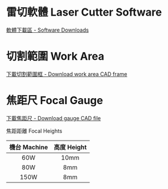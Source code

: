 # 雷切軟體 Laser Cutter Software

[軟體下載區 - Software Downloads](https://github.com/TaiwanTechDigitalAtelier/Laser-Cutters/releases/tag/downloads)

# 切割範圍 Work Area

[下載切割範圍框 - Download work area CAD frame](https://github.com/TaiwanTechDigitalAtelier/Laser-Cutters/blob/main/WorkArea.dxf)

# 焦距尺 Focal Gauge

[下載焦距尺 - Download gauge CAD file](https://github.com/TaiwanTechDigitalAtelier/Laser-Cutters/blob/main/gauge.dxf)

焦距距離 Focal Heights

機台 Machine|高度 Height
:--:|:--:
60W | 10mm
80W | 8mm
150W | 8mm
